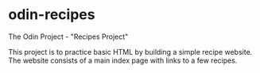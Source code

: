 # odin-recipes
The Odin Project - "Recipes Project"

This project is to practice basic HTML by building a simple recipe website. The website consists of a main index page with links to a few recipes.